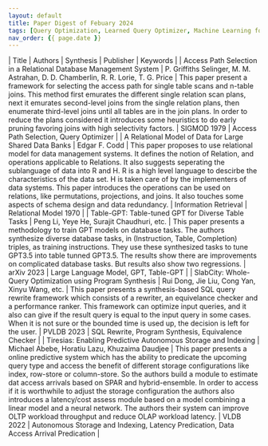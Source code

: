 ```yaml
---
layout: default
title: Paper Digest of Febuary 2024
tags: [Query Optimization, Learned Query Optimizer, Machine Learning for Databases]
nav_order: {{ page.date }}
---
```


| Title                                                            | Authors                                                                           | Synthesis                                                                                                                                                                                                                                                                                                                                                                                                                                                                                                                                                                                                        | Publisher             | Keywords                                                                              |
| Access Path Selection in a Relational Database Management System | P. Griffiths Selinger, M. M. Astrahan, D. D. Chamberlin, R. R. Lorie, T. G. Price | This paper present a framework for selecting the access path for single table scans and n-table joins. This method first emurates the different single relation scan plans, next it emurates second-level joins from the single relation plans, then enumerate third-level joins until all tables are in the join plans. In order to reduce the plans considered it introduces some heuristics to do early pruning favoring joins with high selectivity factors.                                                                                                                                                 | SIGMOD 1979           | Access Path Selection, Query Optimizer                                                |
| A Relational Model of Data for Large Shared Data Banks           | Edgar F. Codd                                                                     | This paper proposes to use relational model for data management systems. It defines the notion of Relation, and operations applicable to Relations. It also suggests seperating the sublanguage of data into R and H. R is a high level language to descirbe the characteristics of the data set. H is taken care of by the implementers of data systems. This paper introduces the operations can be used on relations, like permutations, projections, and joins. It also touches some aspects of schema design and data redundancy.                                                                           | Information Retrieval | Relational Model 1970                                                                 |
| Table-GPT: Table-tuned GPT for Diverse Table Tasks               | Peng Li, Yeye He, Surajit Chaudhuri, etc.                                         | This paper presents a methodology to train GPT models on database tasks. The authors synthesize diverse database tasks, in (Instruction, Table, Completion) triples,  as training instructions. They use these synthesized tasks to tune GPT3.5 into table tunned GPT3.5. The results show there are improvements on complicated database tasks. But results also show two regressions.                                                                                                                                                                                                                          | arXiv 2023            | Large Language Model, GPT, Table-GPT                                                  |
| SlabCity: Whole-Query Optimization using Program Synthesis       | Rui Dong, Jie Liu, Cong Yan, Xinyu Wang, etc.                                     | This paper presents a synthesis-based SQL query rewrite framework which consists of a rewriter, an equivelance checker and a performance ranker. This framework can optimize input queries, and it also can give if the result query is equal to the input query in some cases. When it is not sure or the bounded time is used up, the decision is left for the user.                                                                                                                                                                                                                                           | PVLDB 2023            | SQL Rewrite, Program Synthesis, Equivalence Checker                                   |
| Tiresias: Enabling Predictive Autonomous Storage and Indexing    | Michael Abebe, Horatiu Lazu, Khuzaima Daudjee                                     | This paper presents a online predictive system which has the ability to predicate the upcoming query type and access the benefit of different storage configurations like index, row-store or column-store. So the authors build a module to estimate dat access arrivals based on SPAR and hybrid-ensemble. In order to access if it is worthwhile to adjust the storage configuration the authors also introduces a latency/cost assess module based on a model combining a linear model and a neural network. The authors their system can improve OLTP workload throughput and reduce OLAP workload latency. | VLDB 2022             | Autonomous Storage and Indexing, Latency Predication, Data Access Arrival Predication |
